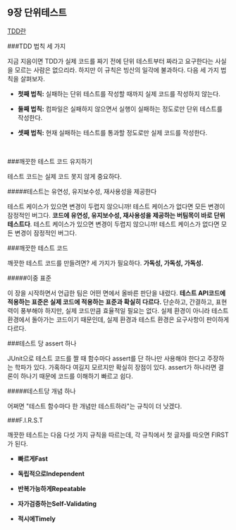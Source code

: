 ## 9장 단위테스트

[TDD란](https://nesoy.github.io/articles/2017-01/TDD)

###TDD 법칙 세 가지

지금 지음이면 TDD가 실제 코드를 짜기 전에 단위 테스트부터 짜라고 요구한다는 사실을 모르는 사람은 없으리라. 하지만 이 규칙은 빙산의 일각에 불과하다. 다음 세 가지 법칙을 살펴보자.  

- **첫째 법칙:** 실패하는 단위 테스트를 작성할 때까지 실제 코드를 작성하지 않는다.  

- **둘째 법칙:** 컴파일은 실패하지 않으면서 실행이 실패하는 정도로만 단위 테스트를 작성한다.  

- **셋째 법칙:** 현재 실패하는 테스트를 통과할 정도로만 실제 코드를 작성한다.  

  ​

###깨끗한 테스트 코드 유지하기  

테스트 코드는 실제 코드 못지 않게 중요하다.  

#####테스트는 유연성, 유지보수성, 재사용성을 제공한다  

테스트 케이스가 있으면 변경이 두렵지 않으니까! 테스트 케이스가 없다면 모든 변경이 잠정적인 버그다.  **코드에 유연성, 유지보수성, 재사용성을 제공하는 버팀목이 바로 단위 테스트다**. 테스트 케이스가 있으면 변경이 두렵지 않으니까! 테스트 케이스가 없다면 모든 변경이 잠정적인 버그다.   



###깨끗한 테스트 코드

깨끗한 테스트 코드를 만들려면? 세 가지가 필요하다. **가독성, 가독성, 가독성.**

#####이중 표준

이 장을 시작하면서 언급한 팀은 어떤 면에서 올바른 판단을 내렸다. **테스트 API코드에 적용하는 표준은 실제 코드에 적용하는 표준과 확실히 다르다.** 단순하고, 간결하고, 표현력이 풍부해야 하지만, 실제 코드만큼 효율적일 필요는 없다. 실제 환경이 아니라 테스트 환경에서 돌아가는 코드이기 때문인데, 실제 환경과 테스트 환경은 요구사항이 판이하게 다르다.



###테스트 당 assert 하나

JUnit으로 테스트 코드를 짤 때 함수마다 assert를 단 하나만 사용해야 한다고 주장하는 학파가 있다. 가혹하다 여길지 모르지만 확실히 장점이 있다. assert가 하나라면 결론이 하나기 때문에 코드를 이해하기 빠르고 쉽다.

#####테스트당 개념 하나

어쩌면 "테스트 함수마다 한 개념만 테스트하라"는 규칙이 더 낫겠다. 





###F.I.R.S.T

깨끗한 테스트는 다음 다섯 가지 규칙을 따르는데, 각 규칙에서 첫 글자를 따오면 FIRST가 된다.

- **빠르게Fast**


- **독립적으로Independent**
- **반복가능하게Repeatable**
- **자가검증하는Self-Validating**
- **적시에Timely**